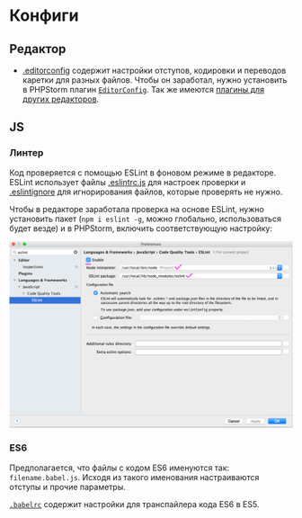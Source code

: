 # Конфиги

## Редактор
* [.editorconfig](.editorconfig) содержит настройки отступов, кодировки и переводов каретки для разных файлов. Чтобы он заработал, нужно установить в PHPStorm плагин [`EditorConfig`](https://plugins.jetbrains.com/plugin/7294). Так же имеются [плагины для других редакторов](http://editorconfig.org/#download).

## JS
### Линтер
Код проверяется с помощью ESLint в фоновом режиме в редакторе. ESLint использует файлы [.eslintrc.js](js/.eslintrc.js) для настроек проверки и [.eslintignore](js/.eslintignore) для игнорирования файлов, которые проверять не нужно.

Чтобы в редакторе заработала проверка на основе ESLint, нужно установить пакет (`npm i eslint -g`, можно глобально, использоваться будет везде) и в PHPStorm, включить соответствующую настройку:

![](images/eslint_phpstorm.png)

### ES6
Предполагается, что файлы с кодом ES6 именуются так: `filename.babel.js`. Исходя из такого именования настраиваются отступы и прочие параметры.

[`.babelrc`](js/.babelrc) содержит настройки для транспайлера кода ES6 в ES5.